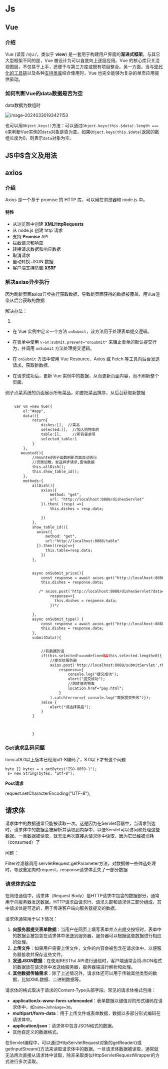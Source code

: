 # Js

## Vue

### 介绍

Vue (读音 /vjuː/，类似于 **view**) 是一套用于构建用户界面的**渐进式框架**。与其它大型框架不同的是，Vue 被设计为可以自底向上逐层应用。Vue 的核心库只关注视图层，不仅易于上手，还便于与第三方库或既有项目整合。另一方面，当与[现代化的工具链](https://v2.cn.vuejs.org/v2/guide/single-file-components.html)以及各种[支持类库](https://github.com/vuejs/awesome-vue#libraries--plugins)结合使用时，Vue 也完全能够为复杂的单页应用提供驱动。

### 如何判断Vue的data数据是否为空

data数据为数组时

![image-20240330193421153](C:\Users\fhkin\AppData\Roaming\Typora\typora-user-images\image-20240330193421153.png)

也可以用`Object.keys()`方法：可以通过`Object.keys(this.$data).length === 0`来判断Vue实例的`data`对象是否为空。如果`Object.keys(this.$data)`返回的数组长度为0，则表示`data`对象为空。

##  JS中$含义及用法

## axios

### 介绍

Axios 是一个基于 promise 的 HTTP 库，可以用在浏览器和 node.js 中。

#### 特性

- 从浏览器中创建 **XMLHttpRequests**
- 从 node.js 创建 http 请求
- 支持 **Promise** API
- 拦截请求和响应
- 转换请求数据和响应数据
- 取消请求
- 自动转换 JSON 数据
- 客户端支持防御 **XSRF**

### 解决axiso异步执行

因为刷新页面axios异步执行获取数据，导致新页面获得的数据被覆盖，用Vue渲染从后台获取的数据

解决办法：

1.

- 在 Vue 实例中定义一个方法 `onSubmit`，该方法用于处理表单提交逻辑。

- 在表单中使用 `v-on:submit.prevent="onSubmit"` 来阻止表单的默认提交行为，并调用 `onSubmit` 方法处理提交逻辑。

- 在 `onSubmit` 方法中使用 Vue Resource、Axios 或 Fetch 等工具向后台发送请求，获取新数据。

- 在请求成功后，更新 Vue 实例中的数据，从而更新页面内容，而不刷新整个页面。

例子点菜系统的页面展示所有菜品，如要把菜品排序，从后台获取新数据

```html

    var vm =new Vue({
        el:"#app",
        data(){
            return{
                dishes:[],  //菜品
                selected:[],  //加入购物车的
                table:[],     //所有餐桌号
                selected_table:1
            }
        },
       mounted(){
            //mounted钩子函数刷新页面自动执行
            //页面加载，发送异步请求,查询数据
            this.allDish();
            this.show_table_id();
        },
        methods:{
            allDish(){
                axios({
                    method: "get",
                    url: "http://localhost:8080/dishesServlet"
                }).then( (resp) =>{
                    this.dishes = resp.data;

                })
            },
            show_table_id(){
              axios({
                  method: "get",
                  url:"http://localhost:8080/table"
              }).then((resp)=>{
                  this.table=resp.data;
                })
            },


            async onSubmit_price(){
                const response = await axios.get("http://localhost:8080/dishesServlet?data=Price");
                this.dishes = response.data;

               /* axios.post('http://localhost:8080/dishesServlet?data=Price',{dishes:this.dishes}).then(
                    response=>{
                      this.dishes = response.data;
                    })*/

            },
            async onSubmit_type() {
                const response = await axios.get("http://localhost:8080/dishesServlet?data=Type");
                this.dishes = response.data;
            },
            submitData(){


                //有数据的话
                if(this.selected!==undefined&&this.selected.length>0){
                    //提交给服务器
                    axios.post('http://localhost:8080/submitServlet',this.selected).then(
                        response=>{
                            console.log("提交成功");
                            alert("提交成功");
                            //跳转值购物车
                            location.href="pay.html";
                        }
                    ).catch(error=>{ console.log("数据提交失败")});
                }else {
                    alert("请选择菜品");
                }
            }



            }
```



### Get请求乱码问题

tomcat8.0以上版本已经用utf-8编码了，8.0以下才有这个问题

```
byte [] bytes = s.getBytes("ISO-8859-1");
 s= new String(bytes, "utf-8");
```

**Post请求**

request.setCharacterEncoding("UTF-8");

## 请求体

请求体中的数据通常只能被读取一次。这是因为在Servlet容器中，当请求到达时，请求体中的数据会被解析并读取到内存中，以便Servlet可以访问和处理这些数据。一旦数据被读取，就无法再次直接从请求体中读取，因为它已经被消耗（consumed）了

问题：

Filter过滤器调用 servletRequest.getParameter方法，对数据做一些帅选处理时，导致重定向时request，response请求体丢失了一部分数据

### 请求体的定位

在网络通信中，请求体（Request Body）是HTTP请求中包含的数据部分，通常用于向服务器发送数据。HTTP请求由请求行、请求头部和请求体三部分组成，其中请求体是可选的，用于传递客户端向服务器提交的数据。

请求体通常用于以下情况：

1. **向服务器提交表单数据**：当用户在网页上填写表单并点击提交按钮时，表单中的数据会被包含在请求体中发送到服务器，服务器可以根据这些数据进行相应的处理。
2. **上传文件**：如果用户需要上传文件，文件的内容会被包含在请求体中，以便服务器接收并保存这些文件。
3. **发送JSON数据**：在使用RESTful API进行通信时，客户端通常会将JSON格式的数据放在请求体中发送给服务器，服务器端进行解析和处理。
4. **其他数据传输需求**：除了上述情况外，请求体还可以用于传输其他类型的数据，比如XML数据、二进制数据等。

请求体的格式取决于请求的Content-Type头部字段。常见的请求体格式包括：

- **application/x-www-form-urlencoded**：表单数据以键值对的形式编码在请求体中，如`name=John&age=30`。
- **multipart/form-data**：用于上传文件或表单数据，数据以多部分形式编码在请求体中。
- **application/json**：请求体中包含JSON格式的数据。
- 其他自定义的数据格式。

在Servlet编程中，可以通过HttpServletRequest对象的getReader()或getInputStream()方法来读取请求体中的数据。一旦请求体数据被读取，通常就无法再次直接从请求体中读取，除非采取类似HttpServletRequestWrapper的方式进行多次读取。